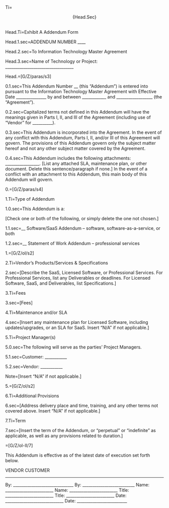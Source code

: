 Ti=<center>{Head.Sec}</center><br>

Head.Ti=Exhibit A Addendum Form

Head.1.sec=ADDENDUM NUMBER ____

Head.2.sec=To Information Technology Master Agreement

Head.3.sec=Name of Technology or Project: __________________________________

Head.=[G/Z/paras/s3]

0.1.sec=This Addendum Number __ (this “Addendum”) is entered into pursuant to the Information Technology Master Agreement with Effective Date _______________ by and between ____________ and __________________ (the “Agreement”).

0.2.sec=Capitalized terms not defined in this Addendum will have the meanings given in Parts I, II, and III of the Agreement (including use of “Vendor” for __________).

0.3.sec=This Addendum is incorporated into the Agreement. In the event of any conflict with this Addendum, Parts I, II, and/or III of this Agreement will govern. The provisions of this Addendum govern only the subject matter hereof and not any other subject matter covered by the Agreement.

0.4.sec=This Addendum includes the following attachments: _________________. [List any attached SLA, maintenance plan, or other document. Delete this sentence/paragraph if none.] In the event of a conflict with an attachment to this Addendum, this main body of this Addendum will govern.

0.=[G/Z/paras/s4]

1.Ti=Type of Addendum

1.0.sec=This Addendum is a:

[Check one or both of the following, or simply delete the one not chosen.]

1.1.sec=__  Software/SaaS Addendum – software, software-as-a-service, or both

1.2.sec=__  Statement of Work Addendum – professional services

1.=[G/Z/ol/s2]

2.Ti=Vendor’s Products/Services & Specifications

2.sec=<span class="missing">[Describe the SaaS, Licensed Software, or Professional Services. For Professional Services, list any Deliverables or deadlines. For Licensed Software, SaaS, and Deliverables, list Specifications.]</span>

3.Ti=Fees 

3.sec=<span class="missing">[Fees]</span>

4.Ti=Maintenance and/or SLA

4.sec=<span class="missing">[Insert any maintenance plan for Licensed Software, including updates/upgrades, or an SLA for SaaS. Insert “N/A” if not applicable.] </span>


5.Ti=Project Manager(s)

5.0.sec=The following will serve as the parties’ Project Managers.

5.1.sec=<span class="missing">Customer: ___________</span>

5.2.sec=<span class="missing">Vendor: ___________</span>

Note=[Insert “N/A” if not applicable.] 

5.=[G/Z/ol/s2]

6.Ti=Additional Provisions

6.sec=<span class="missing">[Address delivery place and time, training, and any other terms not covered above. Insert “N/A” if not applicable.]</span>


7.Ti=Term

7.sec=<span class="missing">[Insert the term of the Addendum, or “perpetual” or “indefinite” as applicable, as well as any provisions related to duration.]</span>

=[G/Z/ol-II/7]


This Addendum is effective as of the latest date of execution set forth below.

VENDOR						CUSTOMER
_________________________				_________________________
By: ______________________________		By: __________________________
Name: ________________________			Name: ________________________
Title: ________________________			Title: ________________________
Date: _____________________________		Date: _________________________
